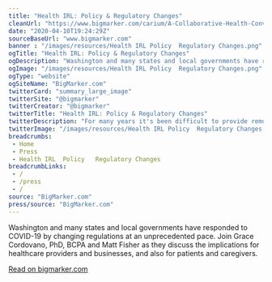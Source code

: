 ```yaml
--- 
title: "Health IRL: Policy & Regulatory Changes"
cleanUrl: "https://www.bigmarker.com/carium/A-Collaborative-Health-Conversation-on-Policy-Regulatory-Changes?bmid=a3da2ef9bbcf"
date: "2020-04-10T19:24:29Z"
sourceBaseUrl: "www.bigmarker.com"
banner : "/images/resources/Health IRL Policy  Regulatory Changes.png"
ogTitle: "Health IRL: Policy & Regulatory Changes"
ogDescription: "Washington and many states and local governments have responded to COVID-19 by changing regulations at an unprecedented pace. Join Grace Cordovano, PhD, BCPA and Matt Fisher as they discuss the implications for healthcare providers and businesses, and also for patients and caregivers."
ogImage: "/images/resources/Health IRL Policy  Regulatory Changes.png"
ogType: "website"
ogSiteName: "BigMarker.com"
twitterCard: "summary_large_image"
twitterSite: "@bigmarker"
twitterCreator: "@bigmarker"
twitterTitle: "Health IRL: Policy & Regulatory Changes"
twitterDescription: "For many years it's been difficult to provide remote healthcare services either because it wasnt paid for or because providers needed many licenses  all that is changing quickly.  With COVID-19, suddenly virtual care is essential. Washington and many states and local governments have responded to COVID-19 by changing regulations at an unprecedented pace. Join Grace Cordovano, PhD, BCPA and Matt Fisher as they discuss the implications for healthcare providers and businesses, and also for patients and caregivers."
twitterImage: "/images/resources/Health IRL Policy  Regulatory Changes.png"
breadcrumbs:
 - Home
 - Press
 - Health IRL  Policy   Regulatory Changes
breadcrumbLinks:
 - / 
 - /press
 - / 
source: "BigMarker.com"
press/source: "BigMarker.com"
---
```

Washington and many states and local governments have responded to COVID-19 by changing regulations at an unprecedented pace. Join Grace Cordovano, PhD, BCPA and Matt Fisher as they discuss the implications for healthcare providers and businesses, and also for patients and caregivers.  
  
[Read on bigmarker.com](https://www.bigmarker.com/carium/A-Collaborative-Health-Conversation-on-Policy-Regulatory-Changes?bmid=a3da2ef9bbcf)
